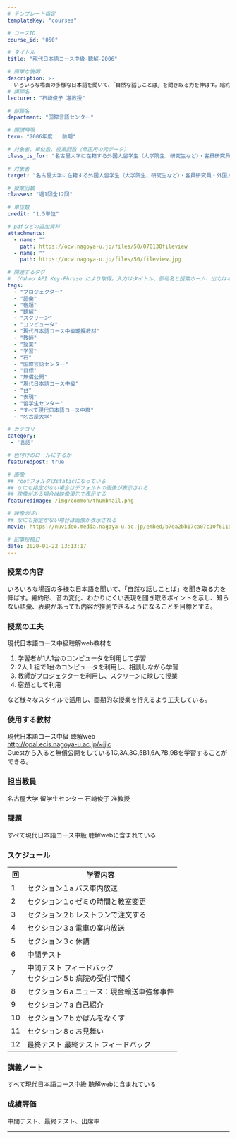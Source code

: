 ```yaml
---
# テンプレート指定
templateKey: "courses"

# コースID
course_id: "050"

# タイトル
title: "現代日本語コース中級-聴解-2006"

# 簡単な説明
description: >-
  いろいろな場面の多様な日本語を聞いて、「自然な話しことば」を聞き取る力を伸ばす。縮約形、音の変化、わかりにくい表現を聞き取るポイントを示し、知らない語彙、表現があっても内容が推測できるようになることを目標とする。 ....
# 講師名
lecturer: "石崎俊子 准教授"

# 部局名
department: "国際言語センター"

# 開講時限
term: "2006年度	前期"

# 対象者、単位数、授業回数（修正用の元データ）
class_is_for: "名古屋大学に在籍する外国人留学生（大学院生、研究生など）・客員研究員・外国人教師で、日本語のレベルが初中級終了程度の人 (留学生センターの実施するプレースメントテストに合格しなければいけない) もしくは留学生センターのSJ200を終了した人、1.5単位、週1回全12回"

# 対象者
target: "名古屋大学に在籍する外国人留学生（大学院生、研究生など）・客員研究員・外国人教師で、日本語のレベルが初中級終了程度の人 (留学生センターの実施するプレースメントテストに合格しなければいけない) もしくは留学生センターのSJ200を終了した人"

# 授業回数
classes: "週1回全12回"

# 単位数
credit: "1.5単位"

# pdfなどの追加資料
attachments:
  - name: "" 
    path: https://ocw.nagoya-u.jp/files/50/070130fileview
  - name: "" 
    path: https://ocw.nagoya-u.jp/files/50/fileview.jpg

# 関連するタグ
# （Yahoo API Key-Phrase により取得。入力はタイトル、部局名と授業ホーム、出力はキーフレーズ（tags））
tags:
  - "プロジェクター"
  - "語彙"
  - "宿題"
  - "聴解"
  - "スクリーン"
  - "コンピュータ"
  - "現代日本語コース中級聴解教材"
  - "教師"
  - "授業"
  - "学習"
  - "石"
  - "国際言語センター"
  - "目標"
  - "無償公開"
  - "現代日本語コース中級"
  - "台"
  - "表現"
  - "留学生センター"
  - "すべて現代日本語コース中級"
  - "名古屋大学"

# カテゴリ
category:
 - "言語"

# 色付けのロールにするか
featuredpost: true

# 画像
## rootフォルダはstaticになっている
## なにも指定がない場合はデフォルトの画像が表示される
## 映像がある場合は映像優先で表示する
featuredimage: /img/common/thumbnail.png

# 映像のURL
## なにも指定がない場合は画像が表示される
movie: https://nuvideo.media.nagoya-u.ac.jp/embed/b7ea2bb17ca07c10f611511e4423b523b21bb71b

# 記事投稿日
date: 2020-01-22 13:13:17
---
```


### 授業の内容

いろいろな場面の多様な日本語を聞いて、「自然な話しことば」を聞き取る力を伸ばす。縮約形、音の変化、わかりにくい表現を聞き取るポイントを示し、知らない語彙、表現があっても内容が推測できるようになることを目標とする。


### 授業の工夫

現代日本語コース中級聴解web教材を

  1. 学習者が1人1台のコンピュータを利用して学習
  2. 2人１組で1台のコンピュータを利用し、相談しながら学習
  3. 教師がプロジェクターを利用し、スクリーンに映して授業
  4. 宿題として利用

など様々なスタイルで活用し、画期的な授業を行えるよう工夫している。





### 使用する教材

現代日本語コース中級 聴解web  
<http://opal.ecis.nagoya-u.ac.jp/~ijlc>  
Guestから入ると無償公開をしている1C,3A,3C,5B1,6A,7B,9Bを学習することができる。 

### 担当教員

名古屋大学 留学生センター 石&#xFA11;俊子 准教授

### 課題

すべて現代日本語コース中級 聴解webに含まれている


<h3>スケジュール</h3>
<table class="basic" width="455">
<tr>
<th width="20" class="center">回</th><th class="center">学習内容</th>
</tr>
<tr>
<td class="center">1</td><td>セクション１a バス車内放送</td>
</tr>
<tr>
<td class="center">2</td><td>セクション１c ゼミの時間と教室変更</td>
</tr>
<tr>
<td class="center">3</td><td>セクション２b レストランで注文する</td>
</tr>
<tr>
<td class="center">4</td><td>セクション３a 電車の案内放送</td>
</tr>
<tr>
<td class="center">5</td><td>セクション３c 休講</td>
</tr>
<tr>
<td class="center">6</td><td>中間テスト</td>
</tr>
<tr>
<td class="center">7</td><td>中間テスト フィードバック<br>セクション５b 病院の受付で聞く</td>
</tr>
<tr>
<td class="center">8</td><td>セクション６a ニュース：現金輸送車強奪事件</td>
</tr>
<tr>
<td class="center">9</td><td>セクション７a 自己紹介</td>
</tr>
<tr>
<td class="center">10</td><td>セクション７b かばんをなくす</td>
</tr>
<tr>
<td class="center">11</td><td>セクション８c お見舞い</td>
</tr>
<tr>
<td class="center">12</td><td>最終テスト 最終テスト フィードバック</td>
</tr>
</table>


### 講義ノート

すべて現代日本語コース中級 聴解webに含まれている





### 成績評価

中間テスト、最終テスト、出席率





-----